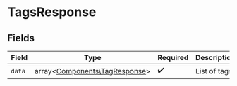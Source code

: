# TagsResponse


## Fields

| Field                                                                   | Type                                                                    | Required                                                                | Description                                                             |
| ----------------------------------------------------------------------- | ----------------------------------------------------------------------- | ----------------------------------------------------------------------- | ----------------------------------------------------------------------- |
| `data`                                                                  | array<[Components\TagResponse](../../Models/Components/TagResponse.md)> | :heavy_check_mark:                                                      | List of tags.                                                           |